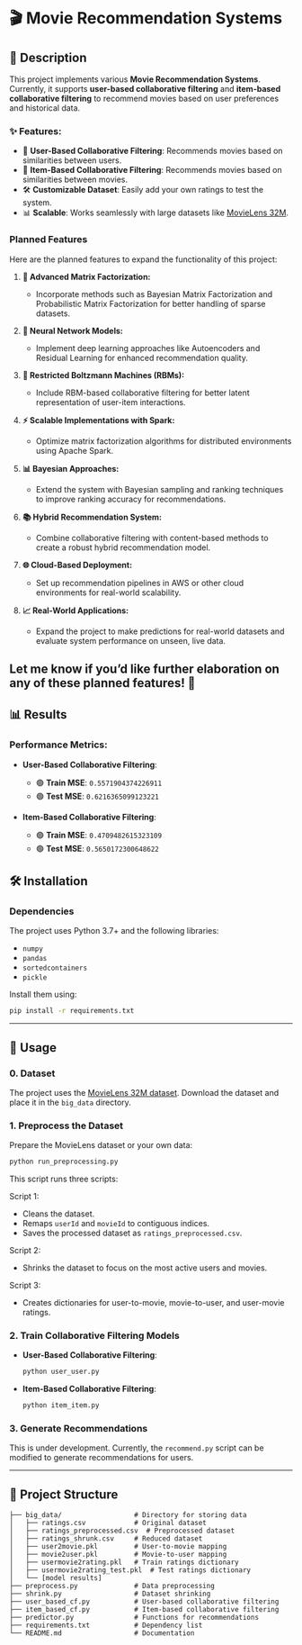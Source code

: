 # **🎬 Movie Recommendation Systems**

## **📝 Description**

This project implements various **Movie Recommendation Systems**. Currently, it supports **user-based collaborative filtering** and **item-based collaborative filtering** to recommend movies based on user preferences and historical data.

### ✨ Features:
- 🔗 **User-Based Collaborative Filtering**: Recommends movies based on similarities between users.
- 🎥 **Item-Based Collaborative Filtering**: Recommends movies based on similarities between movies.
- 🛠️ **Customizable Dataset**: Easily add your own ratings to test the system.
- 📊 **Scalable**: Works seamlessly with large datasets like [MovieLens 32M](https://grouplens.org/datasets/movielens/32m/).

### **Planned Features**

Here are the planned features to expand the functionality of this project:

1. **🧮 Advanced Matrix Factorization:**
   - Incorporate methods such as Bayesian Matrix Factorization and Probabilistic Matrix Factorization for better handling of sparse datasets.

2. **🚀 Neural Network Models:**
   - Implement deep learning approaches like Autoencoders and Residual Learning for enhanced recommendation quality.

3. **🔗 Restricted Boltzmann Machines (RBMs):**
   - Include RBM-based collaborative filtering for better latent representation of user-item interactions.

4. **⚡ Scalable Implementations with Spark:**
   - Optimize matrix factorization algorithms for distributed environments using Apache Spark.

5. **📊 Bayesian Approaches:**
   - Extend the system with Bayesian sampling and ranking techniques to improve ranking accuracy for recommendations.

6. **📚 Hybrid Recommendation System:**
   - Combine collaborative filtering with content-based methods to create a robust hybrid recommendation model.

7. **🌐 Cloud-Based Deployment:**
   - Set up recommendation pipelines in AWS or other cloud environments for real-world scalability.

8. **📈 Real-World Applications:**
   - Expand the project to make predictions for real-world datasets and evaluate system performance on unseen, live data.

Let me know if you’d like further elaboration on any of these planned features! 🚀
---

## **📊 Results**

### **Performance Metrics**:

- **User-Based Collaborative Filtering**:
  - 🟢 **Train MSE**: `0.5571904374226911`
  - 🟢 **Test MSE**: `0.6216365099123221`

- **Item-Based Collaborative Filtering**:
  - 🟢 **Train MSE**: `0.4709482615323109`
  - 🟢 **Test MSE**: `0.5650172300648622`

## **🛠️ Installation**

### Dependencies
The project uses Python 3.7+ and the following libraries:
- `numpy`
- `pandas`
- `sortedcontainers`
- `pickle`

Install them using:
```bash
pip install -r requirements.txt
```

---

## **🚀 Usage**

### **0. Dataset**
The project uses the [MovieLens 32M dataset](https://grouplens.org/datasets/movielens/32m/). Download the dataset and place it in the `big_data` directory.

### **1. Preprocess the Dataset**
Prepare the MovieLens dataset or your own data:
```bash
python run_preprocessing.py
```
This script runs three scripts:

Script 1:
- Cleans the dataset.
- Remaps `userId` and `movieId` to contiguous indices.
- Saves the processed dataset as `ratings_preprocessed.csv`.

Script 2:
- Shrinks the dataset to focus on the most active users and movies.

Script 3:
- Creates dictionaries for user-to-movie, movie-to-user, and user-movie ratings.

### **2. Train Collaborative Filtering Models**
- **User-Based Collaborative Filtering**:
  ```bash
  python user_user.py
  ```
- **Item-Based Collaborative Filtering**:
  ```bash
  python item_item.py
  ```

### **3. Generate Recommendations**
This is under development. Currently, the `recommend.py` script can be modified to generate recommendations for users.

---

## **📂 Project Structure**

```plaintext
├── big_data/                  # Directory for storing data
│   ├── ratings.csv            # Original dataset
│   ├── ratings_preprocessed.csv  # Preprocessed dataset
│   ├── ratings_shrunk.csv     # Reduced dataset
│   ├── user2movie.pkl         # User-to-movie mapping
│   ├── movie2user.pkl         # Movie-to-user mapping
│   ├── usermovie2rating.pkl   # Train ratings dictionary
│   ├── usermovie2rating_test.pkl  # Test ratings dictionary
│   └── [model results]
├── preprocess.py              # Data preprocessing
├── shrink.py                  # Dataset shrinking
├── user_based_cf.py           # User-based collaborative filtering
├── item_based_cf.py           # Item-based collaborative filtering
├── predictor.py               # Functions for recommendations
├── requirements.txt           # Dependency list
└── README.md                  # Documentation
```